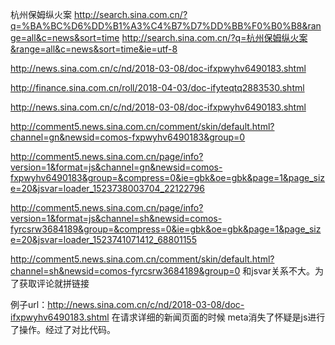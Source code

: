 杭州保姆纵火案
http://search.sina.com.cn/?q=%BA%BC%D6%DD%B1%A3%C4%B7%D7%DD%BB%F0%B0%B8&range=all&c=news&sort=time
http://search.sina.com.cn/?q=杭州保姆纵火案&range=all&c=news&sort=time&ie=utf-8
<!-- 有评论 -->
http://news.sina.com.cn/c/nd/2018-03-08/doc-ifxpwyhv6490183.shtml
<!-- 没评论 -->
http://finance.sina.com.cn/roll/2018-04-03/doc-ifyteqtq2883530.shtml
<!-- 保姆案评论很多的 作为案例 -->
http://news.sina.com.cn/c/nd/2018-03-08/doc-ifxpwyhv6490183.shtml
<!-- 请求总的评论数 -->
http://comment5.news.sina.com.cn/comment/skin/default.html?channel=gn&newsid=comos-fxpwyhv6490183&group=0
<!-- 拼接出来的评论数组请求 -->
http://comment5.news.sina.com.cn/page/info?version=1&format=js&channel=gn&newsid=comos-fxpwyhv6490183&group=&compress=0&ie=gbk&oe=gbk&page=1&page_size=20&jsvar=loader_1523738003704_22122796

http://comment5.news.sina.com.cn/page/info?version=1&format=js&channel=sh&newsid=comos-fyrcsrw3684189&group=&compress=0&ie=gbk&oe=gbk&page=1&page_size=20&jsvar=loader_1523741071412_68801155


<!-- 详细的评论页面 -->
http://comment5.news.sina.com.cn/comment/skin/default.html?channel=sh&newsid=comos-fyrcsrw3684189&group=0
和jsvar关系不大。为了获取评论就拼链接
<!-- 疑问点 -->
例子url：http://news.sina.com.cn/c/nd/2018-03-08/doc-ifxpwyhv6490183.shtml
在请求详细的新闻页面的时候 meta消失了怀疑是js进行了操作。经过了对比代码。